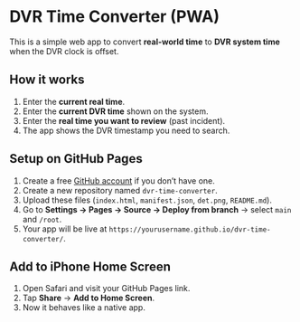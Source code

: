 # DVR Time Converter (PWA)

This is a simple web app to convert **real-world time** to **DVR system time** when the DVR clock is offset.

## How it works
1. Enter the **current real time**.
2. Enter the **current DVR time** shown on the system.
3. Enter the **real time you want to review** (past incident).
4. The app shows the DVR timestamp you need to search.

## Setup on GitHub Pages
1. Create a free [GitHub account](https://github.com) if you don’t have one.
2. Create a new repository named `dvr-time-converter`.
3. Upload these files (`index.html`, `manifest.json`, `det.png`, `README.md`).
4. Go to **Settings → Pages → Source → Deploy from branch** → select `main` and `/root`.
5. Your app will be live at `https://yourusername.github.io/dvr-time-converter/`.

## Add to iPhone Home Screen
1. Open Safari and visit your GitHub Pages link.
2. Tap **Share** → **Add to Home Screen**.
3. Now it behaves like a native app.
